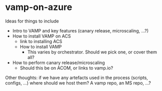 # vamp-on-azure

Ideas for things to include

* Intro to VAMP and key features (canary release, microscaling, ...?)
* How to install VAMP on ACS
  * link to installing ACS
  * How to install VAMP
    * This varies by orchestrator. Should we pick one, or cover them all?
* How to perform canary release/microscaling
  * Should this be on ACOM, or links to vamp.io?


Other thoughts: if we have any artefacts used in the process (scripts, configs, ...) where should we host them? A vamp repo, an MS repo, ...?
